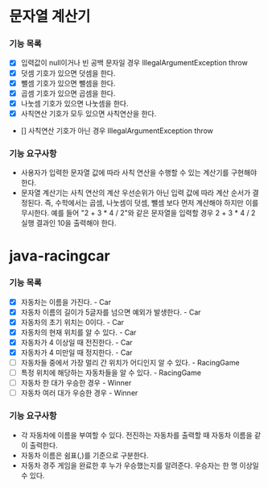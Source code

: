 # 문자열 계산기
### 기능 목록
- [x] 입력값이 null이거나 빈 공백 문자일 경우 IllegalArgumentException throw
- [x] 덧셈 기호가 있으면 덧셈을 한다.
- [x] 뺄셈 기호가 있으면 뺄셈을 한다.
- [x] 곱셈 기호가 있으면 곱셈을 한다.
- [x] 나눗셈 기호가 있으면 나눗셈을 한다.
- [x] 사칙연산 기호가 모두 있으면 사칙연산을 한다.
- [] 사칙연산 기호가 아닌 경우 IllegalArgumentException throw

### 기능 요구사항
- 사용자가 입력한 문자열 값에 따라 사칙 연산을 수행할 수 있는 계산기를 구현해야 한다.
- 문자열 계산기는 사칙 연산의 계산 우선순위가 아닌 입력 값에 따라 계산 순서가 결정된다. 즉, 수학에서는 곱셈, 나눗셈이 덧셈, 뺄셈 보다 먼저 계산해야 하지만 이를 무시한다.
  예를 들어 "2 + 3 * 4 / 2"와 같은 문자열을 입력할 경우 2 + 3 * 4 / 2 실행 결과인 10을 출력해야 한다.

# java-racingcar
### 기능 목록

- [x] 자동차는 이름을 가진다. - Car
- [x] 자동차 이름의 길이가 5글자를 넘으면 예외가 발생한다. - Car
- [x] 자동차의 초기 위치는 0이다. - Car
- [x] 자동차의 현재 위치를 알 수 있다. - Car
- [x] 자동차가 4 이상일 때 전진한다. - Car
- [x] 자동차가 4 미만일 때 정지한다. - Car
- [ ] 자동차들 중에서 가장 멀리 간 위치가 어디인지 알 수 있다. - RacingGame
- [ ] 특정 위치에 해당하는 자동차들을 알 수 있다. - RacingGame
- [ ] 자동차 한 대가 우승한 경우 - Winner
- [ ] 자동차 여러 대가 우승한 경우 - Winner

### 기능 요구사항
- 각 자동차에 이름을 부여할 수 있다. 전진하는 자동차를 출력할 때 자동차 이름을 같이 출력한다.
- 자동차 이름은 쉼표(,)를 기준으로 구분한다.
- 자동차 경주 게임을 완료한 후 누가 우승했는지를 알려준다. 우승자는 한 명 이상일 수 있다.